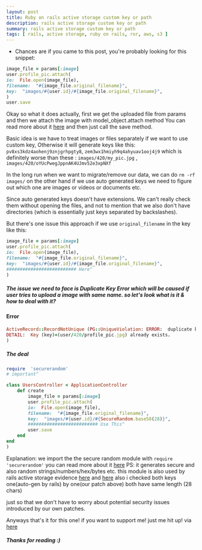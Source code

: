```yaml
---
layout: post
title: Ruby on rails active storage custom key or path
description: rails active storage custom key or path 
summary: rails active storage custom key or path
tags: [ rails, active storage, ruby on rails, ror, aws, s3 ]
---
```



- Chances are if you came to this post, you're probably looking for this snippet:

```ruby 
image_file = params[:image]
user.profile_pic.attach(
io:  File.open(image_file),
filename:  "#{image_file.original_filename}",
key:  "images/#{user.id}/#{image_file.original_filename}",
)
user.save
```
Okay so what it does actually, 
first we get the uploaded file from params 
and then we attach the image with model_object.attach method
You can read more about it  [here](https://github.com/rails/rails/commit/4dba136c83cc808282625c0d5b195ce5e0bbaa68)
and then just call the save method.

Basic idea is we have to treat images or files separately 
if we want to use custom key, Otherwise it will generate keys like this:  `pv8xs3kdz4aohenj9znjgrhpgty8`, `zem3wx1hmiyh9q4ahyuav1ooj4j9`
which is definitely worse than these : `images/420/my_pic.jpg` , `images/420/oYUcPwegJppnAK4UJmv52e3xpNXf`

In the long run when we want to migrate/remove our data, we can do 
`rm -rf images/` on the other hand if we use auto generated keys we need to figure out which one are images 
or videos or documents etc. 

Since auto generated keys doesn't have extensions. 
We can't really check them without opening the files, 
and not to mention that we also don't have directories 
(which is essentially just keys separated by backslashes). 

But there's one issue this approach  if we use `original_filename` in the key like this:
```ruby
image_file = params[:image]
user.profile_pic.attach(
io:  File.open(image_file),
filename:  "#{image_file.original_filename}",
key:  "images/#{user.id}/#{image_file.original_filename}",
########################## Here^
)
```
##### The issue we need to face is Duplicate Key Error which will be caused if user tries to upload a image with same name. so let's look what is it & how to deal with it?
#### Error
```ruby
ActiveRecord::RecordNotUnique (PG::UniqueViolation: ERROR:  duplicate key value violates unique constraint "index_active_storage_blobs_on_key"
DETAIL:  Key (key)=(user/420/profile_pic.jpg) already exists.
)
```
#####  The deal
```ruby
require  'securerandom'
# important^

class UsersController < ApplicationController
	def create
		image_file = params[:image]
		user.profile_pic.attach(
		io:  File.open(image_file),
		filename:  "#{image_file.original_filename}",
		key:  "images/#{user.id}/#{SecureRandom.base58(28)}",
		########################## Use This^
		user.save
	end
end
)
```
Explanation: we import the the secure random module with  `require  'securerandom'` you can read more about it [here](https://ruby-doc.org/stdlib-1.9.2/libdoc/securerandom/rdoc/SecureRandom.html)
PS: it generates secure and also random strings/numbers/hex/bytes etc.
 this module is also used by rails active storage evidence [here](https://api.rubyonrails.org/classes/ActiveRecord/SecureToken/ClassMethods.html#method-i-generate_unique_secure_token) and [here](https://apidock.com/rails/ActiveStorage/Blob/key)
 also i checked both keys one(auto-gen by rails) by one(our patch above)
 both have same length (28 chars) 
 
 just so that we don't have to worry about potential security issues introduced by our own patches.
 
 Anyways that's it for this one!
 if you want  to support me! just me hit up!  via [here](https://t4p4n.github.io/contact/)
 
##### Thanks for reading :)  
